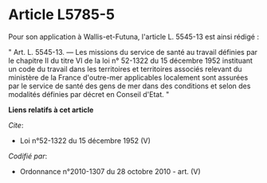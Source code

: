 # Article L5785-5

Pour son application à Wallis-et-Futuna, l'article L. 5545-13 est ainsi rédigé : 

" Art. L. 5545-13. ― Les missions du service de santé au travail définies par le chapitre II du titre VI de la loi n° 52-1322
du 15 décembre 1952 instituant un code du travail dans les territoires et territoires associés relevant du ministère de la
France d'outre-mer applicables localement sont assurées par le service de santé des gens de mer dans des conditions et selon
des modalités définies par décret en Conseil d'Etat. "

**Liens relatifs à cet article**

_Cite_:

  - Loi n°52-1322 du 15 décembre 1952 (V)

_Codifié par_:

  - Ordonnance n°2010-1307 du 28 octobre 2010 - art. (V)
